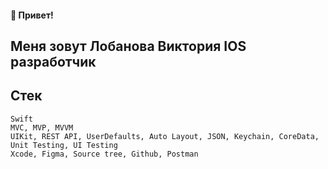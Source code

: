#### 👋 Привет!
## Меня зовут Лобанова Виктория  IOS разработчик

## Стек
~~~
Swift
MVC, MVP, MVVM
UIKit, REST API, UserDefaults, Auto Layout, JSON, Keychain, CoreData, Unit Testing, UI Testing
Xcode, Figma, Source tree, Github, Postman
~~~
